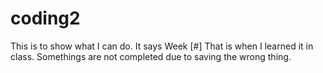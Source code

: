 # coding2
This is to show what I can do.
It says Week [#] That is when I learned it in class.
Somethings are not completed due to saving the wrong thing.
